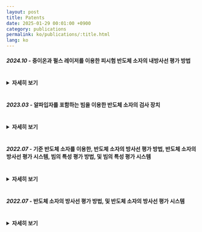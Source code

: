 ```yaml
---
layout: post
title: Patents
date: 2025-01-29 00:01:00 +0900
category: publications
permalink: ko/publications/:title.html
lang: ko
---
```

<!-- Font Awesome 스타일시트 포함 (문서 상단에 한 번만 삽입) -->
<link rel="stylesheet" href="https://cdnjs.cloudflare.com/ajax/libs/font-awesome/6.4.0/css/all.min.css">

<!-- 콘텐츠 항목 -->
#### *2024.10* - 중이온과 펄스 레이저를 이용한 피시험 반도체 소자의 내방사선 평가 방법  <a href="https://doi.org/10.8080/1020240151268" target="_blank"><i class="fas fa-link hover-icon" style="color:#1d78ff; margin-left:8px;"></i></a>
<details class="clickable-summary"> 
<summary class="clickable-summary">
<h4  style="display:inline-block">
자세히 보기
</h4>
</summary>
 본 발명에 따른 피시험 반도체 소자의 내방사선 평가 방법은, 피시험 반도체 소자를 중이온 장비에 제공하여 베이스 구간의 선형 에너지 전달(LET, linear energy transfer) 값에 따른 상기 피시험 반도체 소자의 단면적(cross section, σ) 값을 측정하는 단계, 상기 피시험 반도체 소자를 펄스 레이저 장비에 제공하고, 레이저 에너지 값에 따른 상기 피시험 반도체 소자의 단면적 값을 측정하는 단계, 및 상기 펄스 레이저 장비에 제공된 상기 레이저 에너지 값을 상기 선형 에너지 전달 값으로 변환시켜, 상기 베이스 구간을 제외한 나머지 구간의 선형 에너지 전달 값에 따른 상기 피시험 반도체 소자의 단면적 값을 유추하는 단계를 포함할 수 있다.
<br/> <!-- 한줄 띄기 -->
</details>

#### *2023.03* - 알파입자를 포함하는 빔을 이용한 반도체 소자의 검사 장치  <a href="https://doi.org/10.8080/1020220036992" target="_blank"><i class="fas fa-link hover-icon" style="color:#1d78ff; margin-left:8px;"></i></a>
<details class="clickable-summary"> 
<summary class="clickable-summary">
<h4  style="display:inline-block">
자세히 보기
</h4>
</summary>
반도체 소자의 검사 장치가 제공된다. 피시험 반도체 소자가 배치되는 스테이지, 상기 스테이지 상에 배치되어, 상기 피시험 반도체 소자로, 알파입자를 포함하는 빔을 조사하는 알파입자 선원, 및 상기 스테이지와 인접하게 배치되어, 상기 알파입자 선원에서 조사되는 상기 빔의 조사 각도를 제어하는 빔 제어부를 포함하는 반도체 소자의 검사 장치에 있어서, 상기 알파입자 선원에서 조사되는 상기 빔의 조사 각도를 정밀하게 제어할 수 있어, 상기 피시험 반도체 소자에 대한 검사가 용이하게 수행될 수 있다.
<br/> <!-- 한줄 띄기 -->
</details>

#### *2022.07* - 기준 반도체 소자를 이용한, 반도체 소자의 방사선 평가 방법, 반도체 소자의 방사선 평가 시스템, 빔의 특성 평가 방법, 및 빔의 특성 평가 시스템 <a href="https://doi.org/10.8080/1020210185197" target="_blank"><i class="fas fa-link hover-icon" style="color:#1d78ff; margin-left:8px;"></i></a>
<details class="clickable-summary"> 
<summary class="clickable-summary">
<h4  style="display:inline-block">
자세히 보기
</h4>
</summary>
반도체 소자의 방사선 평가 방법이 제공된다. 상기 반도체 소자의 평가 방법은, 테스트 보드를 준비하는 단계, 상기 테스트 보드의 테스트 영역 내에, 기준 피시험 반도체 소자 및 비기준 피시험 반도체 소자를 포함하는 복수의 피시험 반도체 소자를 배치하는 단계, 상기 테스트 보드의 상기 테스트 영역으로, 방사선 테스트 빔을 조사하여, 상기 테스트 빔에 의한 복수의 상기 피시험 반도체 소자의 에러 값을 측정하는 단계, 상기 기준 피시험 반도체 소자의 기준 에러 값 및 상기 기준 피시험 반도체 소자의 측정된 에러 값을 이용하여, 에러 보정 값을 계산하는 단계, 및 상기 에러 보정 값을 이용하여 상기 비기준 피시험 반도체 소자의 측정된 에러 값으로부터, 상기 비기준 피시험 반도체 소자의 기준 에러 값을 계산하는 단계를 포함할 수 있다. 또한, 빔 특성 제어보드를 이용한 피시험 반도체 소자의 민감 영역, 에너지별 에러 단면도, 및 브래그 피크 위치 정보를 구할 수 있다.
<br/> <!-- 한줄 띄기 -->
</details>

#### *2022.07* - 반도체 소자의 방사선 평가 방법, 및 반도체 소자의 방사선 평가 시스템 <a href="https://doi.org/10.8080/1020210185196" target="_blank"><i class="fas fa-link hover-icon" style="color:#1d78ff; margin-left:8px;"></i></a>
<details class="clickable-summary"> 
<summary class="clickable-summary">
<h4  style="display:inline-block">
자세히 보기
</h4>
</summary>
반도체 소자의 평가 시스템이 제공된다. 테스트 보드에 배치된 피시험 반도체 소자에 대해서 방사선 테스트 빔을 조사하여 상기 피시험 반도체 소자의 에러 값을 측정하는 상기 반도체 소자의 평가 시스템에 있어서, 상기 피시험 반도체 소자는, 기준 피시험 반도체 소자 및 일반 피시험 반도체 소자를 포함하고, 상기 반도체 소자의 평가 시스템은, 상기 기준 피시험 반도체 소자의 기준 에러 값, 및 상기 일반 피시험 반도체 소자의 기준 에러 값을 도출하되, 상기 일반 피시험 반도체 소자의 기준 에러 값은, 상기 기준 피시험 반도체 소자의 기준 에러 값에 대한 상대적인 비율로 정의될 수 있다.
<br/> <!-- 한줄 띄기 -->
</details>

